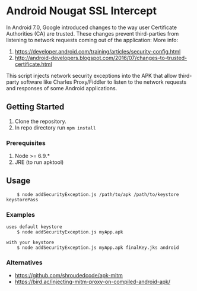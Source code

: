 # Android Nougat SSL Intercept

In Android 7.0, Google introduced changes to the way user Certificate Authorities (CA) are trusted. These changes prevent third-parties from listening to network requests coming out of the application:
More info: 
1) https://developer.android.com/training/articles/security-config.html
2) http://android-developers.blogspot.com/2016/07/changes-to-trusted-certificate.html

This script injects network security exceptions into the APK that allow third-party software like Charles Proxy/Fiddler to listen to the network requests and responses of some Android applications.


## Getting Started

1. Clone the repository.
2. In repo directory run `npm install`

### Prerequisites
1. Node >= 6.9.*
2. JRE (to run apktool)

## Usage
``` 
	$ node addSecurityException.js /path/to/apk /path/to/keystore keystorePass
```
### Examples

```
uses default keystore
	$ node addSecurityException.js myApp.apk 

with your keystore
	$ node addSecurityException.js myApp.apk finalKey.jks android

```

### Alternatives
- https://github.com/shroudedcode/apk-mitm
- https://bird.ac/injecting-mitm-proxy-on-compiled-android-apk/
